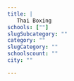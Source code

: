 ```yaml
---
title: |
   Thai Boxing
schools: [""]
slugSubcategory: ""
category: ""
slugCategory: ""
schoolscount: ""
city: ""

---
```


